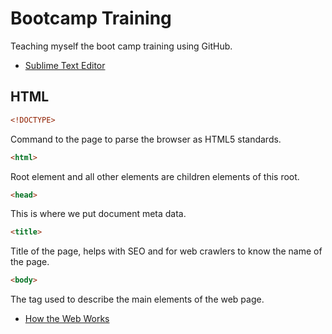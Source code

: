 # Bootcamp Training
Teaching myself the boot camp training using GitHub.

+ [Sublime Text Editor](sublime.md)

## HTML
```html
<!DOCTYPE>
```
Command to the page to parse the browser as HTML5 standards.
```html
<html>
```
Root element and all other elements are children elements of this root.
```html
<head>
```
This is where we put document meta data.
```html
<title>
```
Title of the page, helps with SEO and for web crawlers to know the name of the page.
```html
<body>
```
The tag used to describe the main elements of the web page.

+ [How the Web Works](https://developer.mozilla.org/en-US/docs/Learn/Getting_started_with_the_web/How_the_Web_works)
